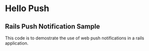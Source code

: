# Hello Push

## Rails Push Notification Sample

This code is to demostrate the use of web push notifications in a rails application.

